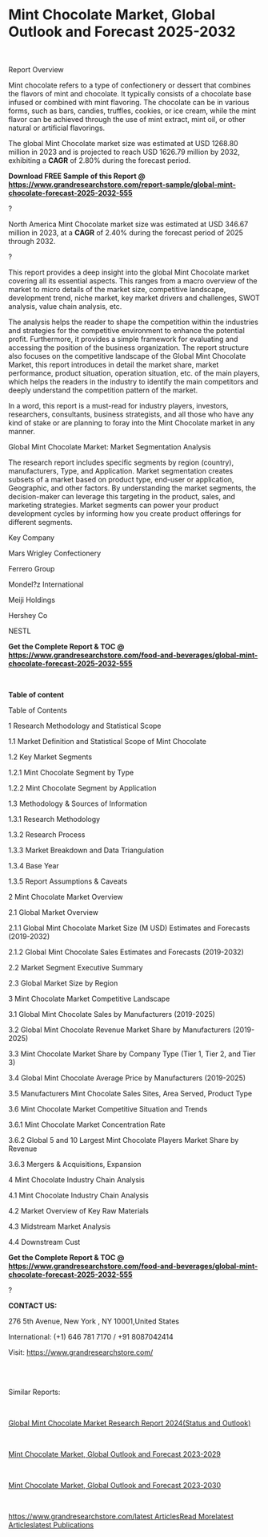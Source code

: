<h1>Mint Chocolate Market, Global Outlook and Forecast 2025-2032</h1><br/><p>Report Overview</p>
 
 
 
 <p>Mint chocolate refers to a type of confectionery or dessert that combines the flavors of mint and chocolate. It typically consists of a chocolate base infused or combined with mint flavoring. The chocolate can be in various forms, such as bars, candies, truffles, cookies, or ice cream, while the mint flavor can be achieved through the use of mint extract, mint oil, or other natural or artificial flavorings.</p>
 
 
 
 <p>The global Mint Chocolate market size was estimated at USD 1268.80 million in 2023 and is projected to reach USD 1626.79 million by 2032, exhibiting a <strong>CAGR</strong> of 2.80% during the forecast period.</p>
 
 
 
 <div><b>Download FREE Sample of this Report @ <a href="https://www.grandresearchstore.com/report-sample/global-mint-chocolate-forecast-2025-2032-555">https://www.grandresearchstore.com/report-sample/global-mint-chocolate-forecast-2025-2032-555</a></b></div>
 
 
 
 <p>? </p>
 
 
 
 <p>North America Mint Chocolate market size was estimated at USD 346.67 million in 2023, at a <strong>CAGR</strong> of 2.40% during the forecast period of 2025 through 2032.</p>
 
 
 
 <p>? </p>
 
 
 
 <p>This report provides a deep insight into the global Mint Chocolate market covering all its essential aspects. This ranges from a macro overview of the market to micro details of the market size, competitive landscape, development trend, niche market, key market drivers and challenges, SWOT analysis, value chain analysis, etc.</p>
 
 
 
 <p>The analysis helps the reader to shape the competition within the industries and strategies for the competitive environment to enhance the potential profit. Furthermore, it provides a simple framework for evaluating and accessing the position of the business organization. The report structure also focuses on the competitive landscape of the Global Mint Chocolate Market, this report introduces in detail the market share, market performance, product situation, operation situation, etc. of the main players, which helps the readers in the industry to identify the main competitors and deeply understand the competition pattern of the market.</p>
 
 
 
 <p>In a word, this report is a must-read for industry players, investors, researchers, consultants, business strategists, and all those who have any kind of stake or are planning to foray into the Mint Chocolate market in any manner.</p>
 
 
 
 <p>Global Mint Chocolate Market: Market Segmentation Analysis</p>
 
 
 
 <p>The research report includes specific segments by region (country), manufacturers, Type, and Application. Market segmentation creates subsets of a market based on product type, end-user or application, Geographic, and other factors. By understanding the market segments, the decision-maker can leverage this targeting in the product, sales, and marketing strategies. Market segments can power your product development cycles by informing how you create product offerings for different segments.</p>
 
 
 
 <p>Key Company</p>
 
 
 
 <p>Mars Wrigley Confectionery</p>
 
 
 
 <p>Ferrero Group</p>
 
 
 
 <p>Mondel?z International</p>
 
 
 
 <p>Meiji Holdings</p>
 
 
 
 <p>Hershey Co</p>
 
 
 
 <p>NESTL</p>
 
 
 
 <div><b>Get the Complete Report & TOC @ <a href="https://www.grandresearchstore.com/food-and-beverages/global-mint-chocolate-forecast-2025-2032-555">https://www.grandresearchstore.com/food-and-beverages/global-mint-chocolate-forecast-2025-2032-555</a></b></div>
 
 
 
 <p><br />
 
 <b>Table of content</b></p>
 
 
 
 <p>Table of Contents<br />
 
 1 Research Methodology and Statistical Scope<br />
 
 1.1 Market Definition and Statistical Scope of Mint Chocolate<br />
 
 1.2 Key Market Segments<br />
 
 1.2.1 Mint Chocolate Segment by Type<br />
 
 1.2.2 Mint Chocolate Segment by Application<br />
 
 1.3 Methodology & Sources of Information<br />
 
 1.3.1 Research Methodology<br />
 
 1.3.2 Research Process<br />
 
 1.3.3 Market Breakdown and Data Triangulation<br />
 
 1.3.4 Base Year<br />
 
 1.3.5 Report Assumptions & Caveats<br />
 
 2 Mint Chocolate Market Overview<br />
 
 2.1 Global Market Overview<br />
 
 2.1.1 Global Mint Chocolate Market Size (M USD) Estimates and Forecasts (2019-2032)<br />
 
 2.1.2 Global Mint Chocolate Sales Estimates and Forecasts (2019-2032)<br />
 
 2.2 Market Segment Executive Summary<br />
 
 2.3 Global Market Size by Region<br />
 
 3 Mint Chocolate Market Competitive Landscape<br />
 
 3.1 Global Mint Chocolate Sales by Manufacturers (2019-2025)<br />
 
 3.2 Global Mint Chocolate Revenue Market Share by Manufacturers (2019-2025)<br />
 
 3.3 Mint Chocolate Market Share by Company Type (Tier 1, Tier 2, and Tier 3)<br />
 
 3.4 Global Mint Chocolate Average Price by Manufacturers (2019-2025)<br />
 
 3.5 Manufacturers Mint Chocolate Sales Sites, Area Served, Product Type<br />
 
 3.6 Mint Chocolate Market Competitive Situation and Trends<br />
 
 3.6.1 Mint Chocolate Market Concentration Rate<br />
 
 3.6.2 Global 5 and 10 Largest Mint Chocolate Players Market Share by Revenue<br />
 
 3.6.3 Mergers & Acquisitions, Expansion<br />
 
 4 Mint Chocolate Industry Chain Analysis<br />
 
 4.1 Mint Chocolate Industry Chain Analysis<br />
 
 4.2 Market Overview of Key Raw Materials<br />
 
 4.3 Midstream Market Analysis<br />
 
 4.4 Downstream Cust</p>
 
 
 
 <div><b>Get the Complete Report & TOC @ <a href="https://www.grandresearchstore.com/food-and-beverages/global-mint-chocolate-forecast-2025-2032-555">https://www.grandresearchstore.com/food-and-beverages/global-mint-chocolate-forecast-2025-2032-555</a></b></div>
 
 
 
 <p>? </p>
 
 
 
 <p><b>CONTACT US:</b><br />
 
 276 5th Avenue, New York , NY 10001,United States<br />
 
 International: (+1) 646 781 7170 / +91 8087042414<br />
 
 Visit: <a href="https://www.grandresearchstore.com/">https://www.grandresearchstore.com/</a><br />
 
 <br />
 
 <br />
 
 Similar Reports:<br />
 
 <br />
 
 <a href="https://www.grandresearchstore.com/food-and-beverages/global-mint-chocolate-2024-127">Global Mint Chocolate Market Research Report 2024(Status and Outlook)</a><br />
 
 <br />
 
 <a href="https://www.grandresearchstore.com/food-and-beverages/global-mint-chocolate-forecast-2023-2029-987">Mint Chocolate Market, Global Outlook and Forecast 2023-2029</a><br />
 
 <br />
 
 <a href="https://www.grandresearchstore.com/food-and-beverages/global-mint-chocolate-forecast-2023-2030-667">Mint Chocolate Market, Global Outlook and Forecast 2023-2030</a><br />
 
 <br />
 
 <a href="https://gyeongbokgung.com">https://www.grandresearchstore.com/</a><a href="https://hallyeomaritime.com">latest Articles</a><a href="https://jingwansa.com">Read More</a><a href="https://nguoiviet.jp/">latest Articles</a><a href="https://www.intelmarketresearch.com/">latest Publications</a></p>